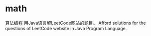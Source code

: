 # math
算法编程
用Java语言解LeetCode网站的题目。
Afford solutions for the questions of LeetCode website in Java Program Language.

